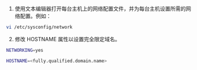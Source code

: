 1. 使用文本编辑器打开每台主机上的网络配置文件，并为每台主机设置所需的网络配置。例如：

```bash
vi /etc/sysconfig/network
```

2. 修改 HOSTNAME 属性以设置完全限定域名。

```bash
NETWORKING=yes
```

```bash
HOSTNAME=<fully.qualified.domain.name>
```
